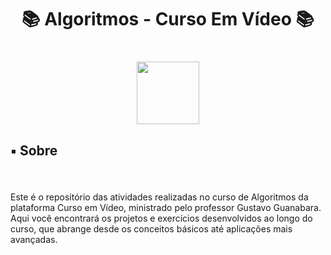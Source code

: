 <h1 align="center">📚 Algoritmos - Curso Em Vídeo 📚</h1>

###

<br clear="both">

<div align="center">
  <img height="100" src="https://www.cursoemvideo.com/wp-content/uploads/2019/08/cursoemvideo-logo-branca.png"  />
</div>

###

<h2 align="left">▪️ Sobre</h2>

###

<br clear="both">

<p align="left">Este é o repositório das atividades realizadas no curso de Algoritmos da plataforma Curso em Vídeo, ministrado pelo professor Gustavo Guanabara. Aqui você encontrará os projetos e exercícios desenvolvidos ao longo do curso, que abrange desde os conceitos básicos até aplicações mais avançadas.</p>

###
